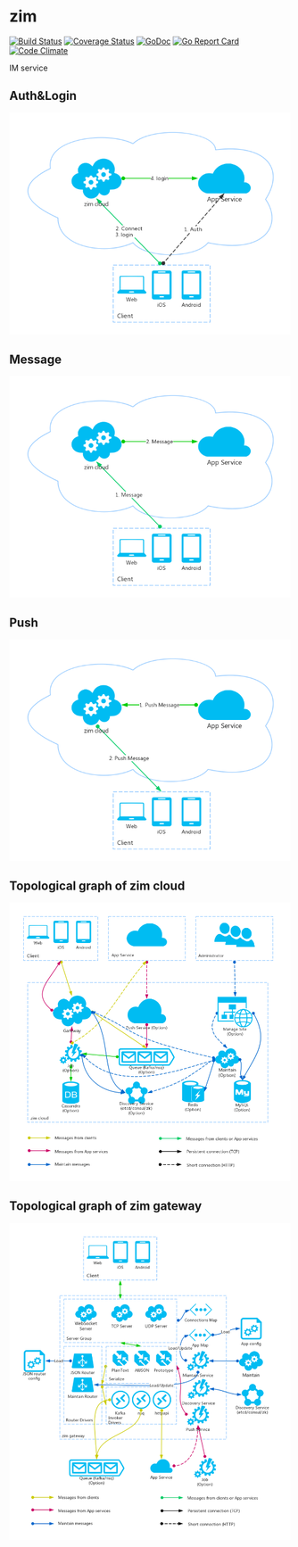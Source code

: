 # zim

[![Build Status](https://travis-ci.org/zhangpeihao/zim.svg?branch=master)](https://travis-ci.org/zhangpeihao/zim) 
[![Coverage Status](https://coveralls.io/repos/github/zhangpeihao/zim/badge.svg?branch=master)](https://coveralls.io/github/zhangpeihao/zim?branch=master)
[![GoDoc](https://godoc.org/github.com/zhangpeihao/zim?status.svg)](https://godoc.org/github.com/zhangpeihao/zim)
[![Go Report Card](https://goreportcard.com/badge/github.com/zhangpeihao/zim)](https://goreportcard.com/report/github.com/zhangpeihao/zim)
[![Code Climate](https://codeclimate.com/github/zhangpeihao/zim/badges/gpa.svg)](https://codeclimate.com/github/zhangpeihao/zim)

IM service

## Auth&Login

![Auth&Login](doc/Auth&Login.png)

## Message

![Message](doc/Message.png)

## Push

![Push](doc/Push.png)

## Topological graph of zim cloud

![zim-top](doc/zim-top.png)

## Topological graph of zim gateway

![zim-gateway](doc/zim-gateway.png)


